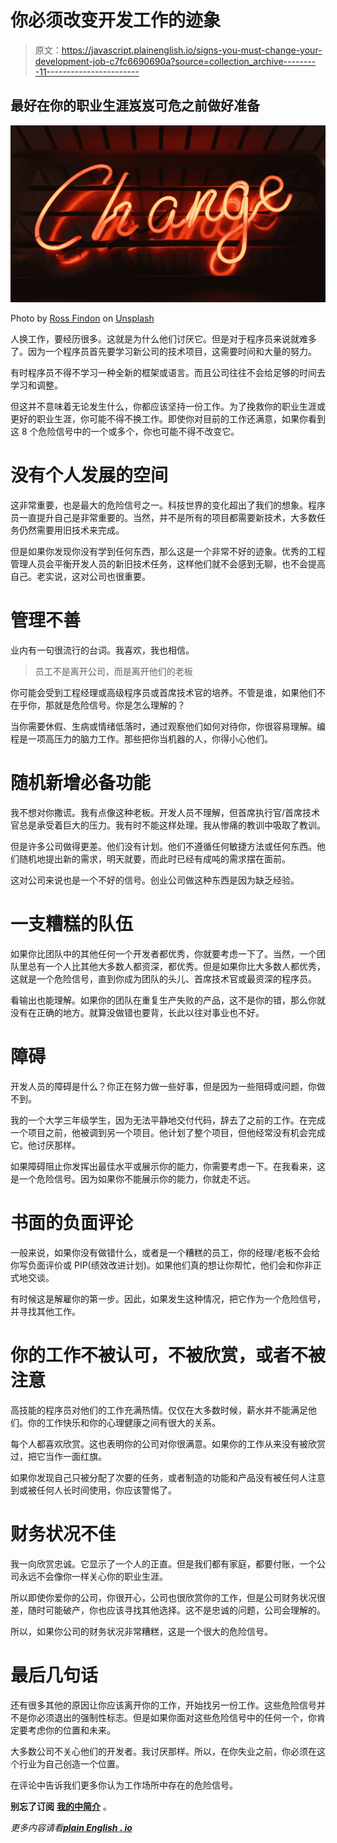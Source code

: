 # 你必须改变开发工作的迹象

> 原文：<https://javascript.plainenglish.io/signs-you-must-change-your-development-job-c7fc6690690a?source=collection_archive---------11----------------------->

## 最好在你的职业生涯岌岌可危之前做好准备

![](img/470146701fd8cee683f0d3a820ee7d58.png)

Photo by [Ross Findon](https://unsplash.com/@rossf?utm_source=medium&utm_medium=referral) on [Unsplash](https://unsplash.com?utm_source=medium&utm_medium=referral)

人换工作，要经历很多。这就是为什么他们讨厌它。但是对于程序员来说就难多了。因为一个程序员首先要学习新公司的技术项目，这需要时间和大量的努力。

有时程序员不得不学习一种全新的框架或语言。而且公司往往不会给足够的时间去学习和调整。

但这并不意味着无论发生什么，你都应该坚持一份工作。为了挽救你的职业生涯或更好的职业生涯，你可能不得不换工作。即使你对目前的工作还满意，如果你看到这 8 个危险信号中的一个或多个，你也可能不得不改变它。

# 没有个人发展的空间

这非常重要，也是最大的危险信号之一。科技世界的变化超出了我们的想象。程序员一直提升自己是非常重要的。当然，并不是所有的项目都需要新技术，大多数任务仍然需要用旧技术来完成。

但是如果你发现你没有学到任何东西，那么这是一个非常不好的迹象。优秀的工程管理人员会平衡开发人员的新旧技术任务，这样他们就不会感到无聊，也不会提高自己。老实说，这对公司也很重要。

# 管理不善

业内有一句很流行的台词。我喜欢，我也相信。

> 员工不是离开公司，而是离开他们的老板

你可能会受到工程经理或高级程序员或首席技术官的培养。不管是谁，如果他们不在乎你，那就是危险信号。你是怎么理解的？

当你需要休假、生病或情绪低落时，通过观察他们如何对待你，你很容易理解。编程是一项高压力的脑力工作。那些把你当机器的人，你得小心他们。

# 随机新增必备功能

我不想对你撒谎。我有点像这种老板。开发人员不理解，但首席执行官/首席技术官总是承受着巨大的压力。我有时不能这样处理。我从惨痛的教训中吸取了教训。

但是许多公司做得更差。他们没有计划。他们不遵循任何敏捷方法或任何东西。他们随机地提出新的需求，明天就要，而此时已经有成吨的需求摆在面前。

这对公司来说也是一个不好的信号。创业公司做这种东西是因为缺乏经验。

# 一支糟糕的队伍

如果你比团队中的其他任何一个开发者都优秀，你就要考虑一下了。当然，一个团队里总有一个人比其他大多数人都资深，都优秀。但是如果你比大多数人都优秀，这就是一个危险信号，直到你成为团队的头儿、首席技术官或最资深的程序员。

看输出也能理解。如果你的团队在重复生产失败的产品，这不是你的错，那么你就没有在正确的地方。就算没做错也要背，长此以往对事业也不好。

# 障碍

开发人员的障碍是什么？你正在努力做一些好事，但是因为一些阻碍或问题，你做不到。

我的一个大学三年级学生，因为无法平静地交付代码，辞去了之前的工作。在完成一个项目之前，他被调到另一个项目。他计划了整个项目，但他经常没有机会完成它。他讨厌那样。

如果障碍阻止你发挥出最佳水平或展示你的能力，你需要考虑一下。在我看来，这是一个危险信号。因为如果你不能展示你的能力，你就走不远。

# 书面的负面评论

一般来说，如果你没有做错什么，或者是一个糟糕的员工，你的经理/老板不会给你写负面评价或 PIP(绩效改进计划)。如果他们真的想让你帮忙，他们会和你非正式地交谈。

有时候这是解雇你的第一步。因此，如果发生这种情况，把它作为一个危险信号，并寻找其他工作。

# 你的工作不被认可，不被欣赏，或者不被注意

高技能的程序员对他们的工作充满热情。仅仅在大多数时候，薪水并不能满足他们。你的工作快乐和你的心理健康之间有很大的关系。

每个人都喜欢欣赏。这也表明你的公司对你很满意。如果你的工作从来没有被欣赏过，把它当作一面红旗。

如果你发现自己只被分配了次要的任务，或者制造的功能和产品没有被任何人注意到或被任何人长时间使用，你应该警惕了。

# 财务状况不佳

我一向欣赏忠诚。它显示了一个人的正直。但是我们都有家庭，都要付账，一个公司永远不会像你一样关心你的职业生涯。

所以即使你爱你的公司，你很开心，公司也很欣赏你的工作，但是公司财务状况很差，随时可能破产，你也应该寻找其他选择。这不是忠诚的问题，公司会理解的。

所以，如果你公司的财务状况非常糟糕，这是一个很大的危险信号。

# 最后几句话

还有很多其他的原因让你应该离开你的工作，开始找另一份工作。这些危险信号并不是你必须退出的强制性标志。但是如果你面对这些危险信号中的任何一个，你肯定要考虑你的位置和未来。

大多数公司不关心他们的开发者。我讨厌那样。所以，在你失业之前，你必须在这个行业为自己创造一个位置。

在评论中告诉我们更多你认为工作场所中存在的危险信号。

**别忘了订阅** [**我的中简介**](https://abrarmasum.medium.com/subscribe) 。

*更多内容请看*[***plain English . io***](http://plainenglish.io/)